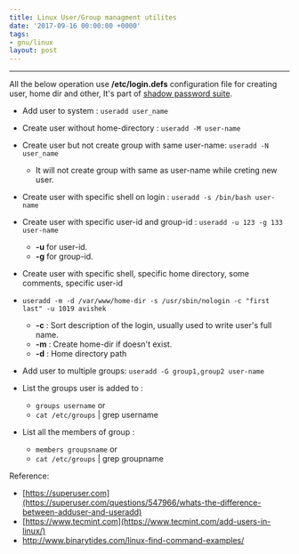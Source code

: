 ```yaml
---
title: Linux User/Group managment utilites
date: '2017-09-16 00:00:00 +0000'
tags:
- gnu/linux
layout: post
---
```


---

All the below operation use **/etc/login.defs** configuration file for creating user, home dir and other,
It's part of [shadow password suite](http://man7.org/linux/man-pages/man5/login.defs.5.html).


* Add user to system : `useradd user_name`
* Create user without home-directory : `useradd -M user-name`
* Create user but not create group with same user-name:  `useradd -N user_name`
    * It will not create group with same as user-name while creting new user.
* Create user with specific shell on login : `useradd -s /bin/bash user-name`
* Create user with specific user-id and group-id : `useradd -u 123 -g 133 user-name`
    * **-u** for user-id.
    * **-g** for group-id.
* Create user with specific shell, specific home directory, some comments, specific user-id 
* `useradd -m -d /var/www/home-dir -s /usr/sbin/nologin -c "first last" -u 1019 avishek`
    * **-c** : Sort description of the login, usually used to write user's full name.
    * **-m** : Create home-dir if doesn't exist.
    * **-d** : Home directory path

* Add user to multiple groups: `useradd -G group1,group2 user-name`
* List the groups user is added to : 
    * `groups username` or
    * `cat /etc/groups` | grep username
* List all the members of group : 
    * `members groupsname` or
    * `cat /etc/groups` | grep groupname



Reference: 

* [https://superuser.com](https://superuser.com/questions/547966/whats-the-difference-between-adduser-and-useradd)
* [https://www.tecmint.com](https://www.tecmint.com/add-users-in-linux/)
* <a href="http://www.binarytides.com" target="_blank" >http://www.binarytides.com/linux-find-command-examples/</a>

